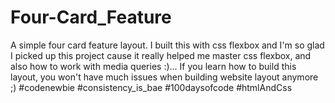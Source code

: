 # Four-Card_Feature
A simple four card feature layout.
I built this with css flexbox and I'm so glad I picked up this project cause it really helped me master css flexbox, and also how to work with media queries :)...
If you learn how to build this layout, you won't have much issues when building website layout anymore ;)
#codenewbie #consistency_is_bae #100daysofcode #htmlAndCss 
